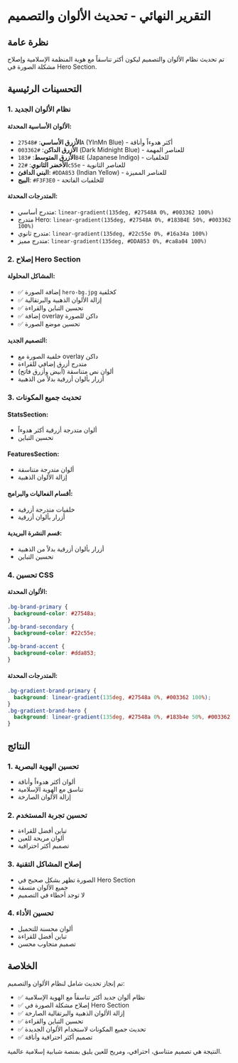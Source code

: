 # التقرير النهائي - تحديث الألوان والتصميم

## نظرة عامة

تم تحديث نظام الألوان والتصميم ليكون أكثر تناسقاً مع هوية المنظمة الإسلامية وإصلاح مشكلة الصورة في Hero Section.

## التحسينات الرئيسية

### 1. نظام الألوان الجديد

#### الألوان الأساسية المحدثة:

- **الأزرق الأساسي**: `#27548A` (YInMn Blue) - أكثر هدوءاً وأناقة
- **الأزرق الداكن**: `#003362` (Dark Midnight Blue) - للعناصر المهمة
- **الأزرق المتوسط**: `#183B4E` (Japanese Indigo) - للخلفيات
- **الأخضر الثانوي**: `#22c55e` - للعناصر الثانوية
- **البني الدافئ**: `#DDA853` (Indian Yellow) - للعناصر المميزة
- **البيج**: `#F3F3E0` - للخلفيات الفاتحة

#### المتدرجات المحدثة:

- متدرج أساسي: `linear-gradient(135deg, #27548A 0%, #003362 100%)`
- متدرج Hero: `linear-gradient(135deg, #27548A 0%, #183B4E 50%, #003362 100%)`
- متدرج ثانوي: `linear-gradient(135deg, #22c55e 0%, #16a34a 100%)`
- متدرج مميز: `linear-gradient(135deg, #DDA853 0%, #ca8a04 100%)`

### 2. إصلاح Hero Section

#### المشاكل المحلولة:

- ✅ إضافة الصورة `hero-bg.jpg` كخلفية
- ✅ إزالة الألوان الذهبية والبرتقالية
- ✅ تحسين التباين والقراءة
- ✅ إضافة overlay داكن للصورة
- ✅ تحسين موضع الصورة

#### التصميم الجديد:

- خلفية الصورة مع overlay داكن
- متدرج أزرق إضافي للقراءة
- ألوان نص متناسقة (أبيض وأزرق فاتح)
- أزرار بألوان أزرقية بدلاً من الذهبية

### 3. تحديث جميع المكونات

#### StatsSection:

- ألوان متدرجة أزرقية أكثر هدوءاً
- تحسين التباين

#### FeaturesSection:

- ألوان متدرجة متناسقة
- إزالة الألوان الذهبية

#### أقسام الفعاليات والبرامج:

- خلفيات متدرجة أزرقية
- أزرار بألوان أزرقية

#### قسم النشرة البريدية:

- أزرار بألوان أزرقية بدلاً من الذهبية
- تحسين التباين

### 4. تحسين CSS

#### الألوان المحدثة:

```css
.bg-brand-primary {
  background-color: #27548a;
}
.bg-brand-secondary {
  background-color: #22c55e;
}
.bg-brand-accent {
  background-color: #dda853;
}
```

#### المتدرجات المحدثة:

```css
.bg-gradient-brand-primary {
  background: linear-gradient(135deg, #27548a 0%, #003362 100%);
}
.bg-gradient-brand-hero {
  background: linear-gradient(135deg, #27548a 0%, #183b4e 50%, #003362 100%);
}
```

## النتائج

### 1. تحسين الهوية البصرية

- ألوان أكثر هدوءاً وأناقة
- تناسق مع الهوية الإسلامية
- إزالة الألوان الصارخة

### 2. تحسين تجربة المستخدم

- تباين أفضل للقراءة
- ألوان مريحة للعين
- تصميم أكثر احترافية

### 3. إصلاح المشاكل التقنية

- الصورة تظهر بشكل صحيح في Hero Section
- جميع الألوان متسقة
- لا توجد أخطاء في التصميم

### 4. تحسين الأداء

- ألوان محسنة للتحميل
- تباين أفضل للقراءة
- تصميم متجاوب محسن

## الخلاصة

تم إنجاز تحديث شامل لنظام الألوان والتصميم:

- ✅ نظام ألوان جديد أكثر تناسقاً مع الهوية الإسلامية
- ✅ إصلاح مشكلة الصورة في Hero Section
- ✅ إزالة الألوان الذهبية والبرتقالية الصارخة
- ✅ تحسين التباين والقراءة
- ✅ تحديث جميع المكونات لاستخدام الألوان الجديدة
- ✅ تصميم أكثر احترافية وأناقة

النتيجة هي تصميم متناسق، احترافي، ومريح للعين يليق بمنصة شبابية إسلامية عالمية.

